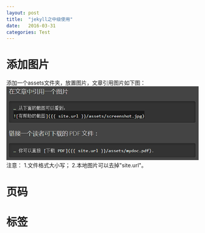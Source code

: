 ```yaml
---
layout: post
title:  "jekyll之中级使用"
date:   2016-03-31
categories: Test
---
```

# 添加图片 #
添加一个assets文件夹，放置图片，文章引用图片如下图：
![添加图片](/assets/useJekyll_01.PNG)
注意：
1.文件格式大小写；
2.本地图片可以去掉"site.url"。

# 页码

# 标签
